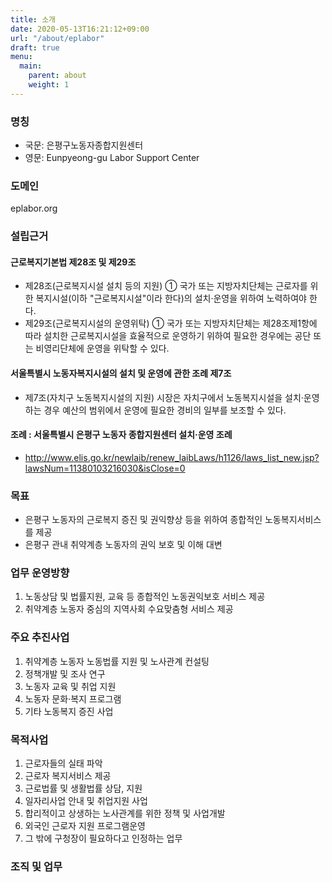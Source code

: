 ```yaml
---
title: 소개
date: 2020-05-13T16:21:12+09:00
url: "/about/eplabor"
draft: true
menu:
  main:
    parent: about
    weight: 1
---
```


### 명칭
- 국문: 은평구노동자종합지원센터
- 영문: Eunpyeong-gu Labor Support Center

### 도메인
eplabor.org

### 설립근거

#### 근로복지기본법 제28조 및 제29조

- 제28조(근로복지시설 설치 등의 지원) ① 국가 또는 지방자치단체는 근로자를 위한 복지시설(이하 "근로복지시설"이라 한다)의 설치·운영을 위하여 노력하여야 한다.
- 제29조(근로복지시설의 운영위탁) ① 국가 또는 지방자치단체는 제28조제1항에 따라 설치한 근로복지시설을 효율적으로 운영하기 위하여 필요한 경우에는 공단 또는 비영리단체에 운영을 위탁할 수 있다.

#### 서울특별시 노동자복지시설의 설치 및  운영에 관한 조례 제7조

- 제7조(자치구 노동복지시설의 지원) 시장은 자치구에서 노동복지시설을 설치·운영하는 경우 예산의 범위에서 운영에 필요한 경비의 일부를 보조할 수 있다.

#### 조례 : 서울특별시 은평구 노동자 종합지원센터 설치·운영 조례

- http://www.elis.go.kr/newlaib/renew_laibLaws/h1126/laws_list_new.jsp?lawsNum=11380103216030&isClose=0


### 목표

- 은평구 노동자의 근로복지 증진 및 권익향상 등을 위하여 종합적인 노동복지서비스를 제공
- 은평구 관내 취약계층 노동자의 권익 보호 및 이해 대변

### 업무 운영방향
1. 노동상담 및 법률지원, 교육 등 종합적인 노동권익보호 서비스 제공
2. 취약계층 노동자 중심의 지역사회 수요맞춤형 서비스 제공

### 주요 추진사업
1. 취약계층 노동자 노동법률 지원 및 노사관계 컨설팅
2. 정책개발 및 조사 연구
3. 노동자 교육 및 취업 지원
4. 노동자 문화·복지 프로그램
5. 기타 노동복지 증진 사업

### 목적사업
1. 근로자들의 실태 파악
2. 근로자 복지서비스 제공
3. 근로법률 및 생활법률 상담, 지원
4. 일자리사업 안내 및 취업지원 사업
5. 합리적이고 상생하는 노사관계를 위한 정책 및 사업개발
6. 외국인 근로자 지원 프로그램운영
7. 그 밖에 구청장이 필요하다고 인정하는 업무


### 조직 및 업무
